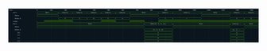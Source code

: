 

<p>
<svg viewBox="0 0 1750 240" xmlns="http://www.w3.org/2000/svg">
<defs>
<clipPath id="clip">
<rect height="240" width="1750" x="0" y="0"/>
</clipPath>
</defs>
<rect fill="#0B151D" height="240" stroke="darkblue" width="1750" x="0" y="0"/>
<line stroke="#333333" stroke-width="1" x1="200" x2="200" y1="0" y2="240"/>
<text clip-path="url(#clip)" dominant-baseline="middle" fill="#D4D4D4" font-family="monospace" font-size="10px" text-anchor="middle" x="200" y="10">
0
</text>
<line stroke="#333333" stroke-width="1" x1="300" x2="300" y1="0" y2="240"/>
<text clip-path="url(#clip)" dominant-baseline="middle" fill="#D4D4D4" font-family="monospace" font-size="10px" text-anchor="middle" x="300" y="10">
100
</text>
<line stroke="#333333" stroke-width="1" x1="400" x2="400" y1="0" y2="240"/>
<text clip-path="url(#clip)" dominant-baseline="middle" fill="#D4D4D4" font-family="monospace" font-size="10px" text-anchor="middle" x="400" y="10">
200
</text>
<line stroke="#333333" stroke-width="1" x1="500" x2="500" y1="0" y2="240"/>
<text clip-path="url(#clip)" dominant-baseline="middle" fill="#D4D4D4" font-family="monospace" font-size="10px" text-anchor="middle" x="500" y="10">
300
</text>
<line stroke="#333333" stroke-width="1" x1="600" x2="600" y1="0" y2="240"/>
<text clip-path="url(#clip)" dominant-baseline="middle" fill="#D4D4D4" font-family="monospace" font-size="10px" text-anchor="middle" x="600" y="10">
400
</text>
<line stroke="#333333" stroke-width="1" x1="700" x2="700" y1="0" y2="240"/>
<text clip-path="url(#clip)" dominant-baseline="middle" fill="#D4D4D4" font-family="monospace" font-size="10px" text-anchor="middle" x="700" y="10">
500
</text>
<line stroke="#333333" stroke-width="1" x1="800" x2="800" y1="0" y2="240"/>
<text clip-path="url(#clip)" dominant-baseline="middle" fill="#D4D4D4" font-family="monospace" font-size="10px" text-anchor="middle" x="800" y="10">
600
</text>
<line stroke="#333333" stroke-width="1" x1="900" x2="900" y1="0" y2="240"/>
<text clip-path="url(#clip)" dominant-baseline="middle" fill="#D4D4D4" font-family="monospace" font-size="10px" text-anchor="middle" x="900" y="10">
700
</text>
<line stroke="#333333" stroke-width="1" x1="1000" x2="1000" y1="0" y2="240"/>
<text clip-path="url(#clip)" dominant-baseline="middle" fill="#D4D4D4" font-family="monospace" font-size="10px" text-anchor="middle" x="1000" y="10">
800
</text>
<line stroke="#333333" stroke-width="1" x1="1100" x2="1100" y1="0" y2="240"/>
<text clip-path="url(#clip)" dominant-baseline="middle" fill="#D4D4D4" font-family="monospace" font-size="10px" text-anchor="middle" x="1100" y="10">
900
</text>
<line stroke="#333333" stroke-width="1" x1="1200" x2="1200" y1="0" y2="240"/>
<text clip-path="url(#clip)" dominant-baseline="middle" fill="#D4D4D4" font-family="monospace" font-size="10px" text-anchor="middle" x="1200" y="10">
1000
</text>
<line stroke="#333333" stroke-width="1" x1="1300" x2="1300" y1="0" y2="240"/>
<text clip-path="url(#clip)" dominant-baseline="middle" fill="#D4D4D4" font-family="monospace" font-size="10px" text-anchor="middle" x="1300" y="10">
1100
</text>
<line stroke="#333333" stroke-width="1" x1="1400" x2="1400" y1="0" y2="240"/>
<text clip-path="url(#clip)" dominant-baseline="middle" fill="#D4D4D4" font-family="monospace" font-size="10px" text-anchor="middle" x="1400" y="10">
1200
</text>
<line stroke="#333333" stroke-width="1" x1="1500" x2="1500" y1="0" y2="240"/>
<text clip-path="url(#clip)" dominant-baseline="middle" fill="#D4D4D4" font-family="monospace" font-size="10px" text-anchor="middle" x="1500" y="10">
1300
</text>
<line stroke="#333333" stroke-width="1" x1="1600" x2="1600" y1="0" y2="240"/>
<text clip-path="url(#clip)" dominant-baseline="middle" fill="#D4D4D4" font-family="monospace" font-size="10px" text-anchor="middle" x="1600" y="10">
1400
</text>
<line stroke="#333333" stroke-width="1" x1="1700" x2="1700" y1="0" y2="240"/>
<text clip-path="url(#clip)" dominant-baseline="middle" fill="#D4D4D4" font-family="monospace" font-size="10px" text-anchor="middle" x="1700" y="10">
1500
</text>
<text dominant-baseline="middle" fill="#D4D4D4" font-family="monospace" font-size="10px" text-anchor="start" x="3" y="10">
Time:
</text>
<text dominant-baseline="middle" fill="#D4D4D4" font-family="monospace" font-size="10px" text-anchor="start" x="3" xml:space="preserve" y="30">
   .data
<title>top.uut.input.data</title>
</text>
<path d="M 200 30 L 203 23 L 347 23 L 350 30 L 347 37 L 203 37 Z" fill="none" stroke="#56C126" stroke-width="1"/>
<text dominant-baseline="middle" fill="#D4D4D4" font-family="monospace" font-size="10px" text-anchor="middle" x="275" xml:space="preserve" y="30">
None
<title>None</title>
</text>
<path d="M 350 30 L 353 23 L 447 23 L 450 30 L 447 37 L 353 37 Z" fill="none" stroke="#56C126" stroke-width="1"/>
<text dominant-baseline="middle" fill="#D4D4D4" font-family="monospace" font-size="10px" text-anchor="middle" x="400" xml:space="preserve" y="30">
Some(2)
<title>Some(2)</title>
</text>
<path d="M 450 30 L 453 23 L 547 23 L 550 30 L 547 37 L 453 37 Z" fill="none" stroke="#56C126" stroke-width="1"/>
<text dominant-baseline="middle" fill="#D4D4D4" font-family="monospace" font-size="10px" text-anchor="middle" x="500" xml:space="preserve" y="30">
Some(5)
<title>Some(5)</title>
</text>
<path d="M 550 30 L 553 23 L 647 23 L 650 30 L 647 37 L 553 37 Z" fill="none" stroke="#56C126" stroke-width="1"/>
<text dominant-baseline="middle" fill="#D4D4D4" font-family="monospace" font-size="10px" text-anchor="middle" x="600" xml:space="preserve" y="30">
Some(6)
<title>Some(6)</title>
</text>
<path d="M 650 30 L 653 23 L 747 23 L 750 30 L 747 37 L 653 37 Z" fill="none" stroke="#56C126" stroke-width="1"/>
<text dominant-baseline="middle" fill="#D4D4D4" font-family="monospace" font-size="10px" text-anchor="middle" x="700" xml:space="preserve" y="30">
Some(2)
<title>Some(2)</title>
</text>
<path d="M 750 30 L 753 23 L 847 23 L 850 30 L 847 37 L 753 37 Z" fill="none" stroke="#56C126" stroke-width="1"/>
<text dominant-baseline="middle" fill="#D4D4D4" font-family="monospace" font-size="10px" text-anchor="middle" x="800" xml:space="preserve" y="30">
Some(a)
<title>Some(a)</title>
</text>
<path d="M 850 30 L 853 23 L 1047 23 L 1050 30 L 1047 37 L 853 37 Z" fill="none" stroke="#56C126" stroke-width="1"/>
<text dominant-baseline="middle" fill="#D4D4D4" font-family="monospace" font-size="10px" text-anchor="middle" x="950" xml:space="preserve" y="30">
None
<title>None</title>
</text>
<path d="M 1050 30 L 1053 23 L 1147 23 L 1150 30 L 1147 37 L 1053 37 Z" fill="none" stroke="#56C126" stroke-width="1"/>
<text dominant-baseline="middle" fill="#D4D4D4" font-family="monospace" font-size="10px" text-anchor="middle" x="1100" xml:space="preserve" y="30">
Some(1)
<title>Some(1)</title>
</text>
<path d="M 1150 30 L 1153 23 L 1347 23 L 1350 30 L 1347 37 L 1153 37 Z" fill="none" stroke="#56C126" stroke-width="1"/>
<text dominant-baseline="middle" fill="#D4D4D4" font-family="monospace" font-size="10px" text-anchor="middle" x="1250" xml:space="preserve" y="30">
Some(c)
<title>Some(c)</title>
</text>
<path d="M 1350 30 L 1353 23 L 1547 23 L 1550 30 L 1547 37 L 1353 37 Z" fill="none" stroke="#56C126" stroke-width="1"/>
<text dominant-baseline="middle" fill="#D4D4D4" font-family="monospace" font-size="10px" text-anchor="middle" x="1450" xml:space="preserve" y="30">
None
<title>None</title>
</text>
<path d="M 1550 30 L 1553 23 L 1647 23 L 1650 30 L 1647 37 L 1553 37 Z" fill="none" stroke="#56C126" stroke-width="1"/>
<text dominant-baseline="middle" fill="#D4D4D4" font-family="monospace" font-size="10px" text-anchor="middle" x="1600" xml:space="preserve" y="30">
Some(5)
<title>Some(5)</title>
</text>
<path d="M 1650 30 L 1653 23 L 1747 23 L 1750 30 L 1747 37 L 1653 37 Z" fill="none" stroke="#56C126" stroke-width="1"/>
<text dominant-baseline="middle" fill="#D4D4D4" font-family="monospace" font-size="10px" text-anchor="middle" x="1700" xml:space="preserve" y="30">
Some(d)
<title>Some(d)</title>
</text>
<text dominant-baseline="middle" fill="#D4D4D4" font-family="monospace" font-size="10px" text-anchor="start" x="3" xml:space="preserve" y="50">
      #None
<title>top.uut.input.data#None</title>
</text>
<path d="M 200 50 L 203 43 L 347 43 L 350 50 L 347 57 L 203 57 Z" fill="none" stroke="#56C126" stroke-width="1"/>
<text dominant-baseline="middle" fill="#D4D4D4" font-family="monospace" font-size="10px" text-anchor="middle" x="275" xml:space="preserve" y="50">

<title></title>
</text>
<path d="M 850 50 L 853 43 L 1047 43 L 1050 50 L 1047 57 L 853 57 Z" fill="none" stroke="#56C126" stroke-width="1"/>
<text dominant-baseline="middle" fill="#D4D4D4" font-family="monospace" font-size="10px" text-anchor="middle" x="950" xml:space="preserve" y="50">

<title></title>
</text>
<path d="M 1350 50 L 1353 43 L 1547 43 L 1550 50 L 1547 57 L 1353 57 Z" fill="none" stroke="#56C126" stroke-width="1"/>
<text dominant-baseline="middle" fill="#D4D4D4" font-family="monospace" font-size="10px" text-anchor="middle" x="1450" xml:space="preserve" y="50">

<title></title>
</text>
<text dominant-baseline="middle" fill="#D4D4D4" font-family="monospace" font-size="10px" text-anchor="start" x="3" xml:space="preserve" y="70">
      #Some.0
<title>top.uut.input.data#Some.0</title>
</text>
<path d="M 350 70 L 353 63 L 447 63 L 450 70 L 447 77 L 353 77 Z" fill="none" stroke="#56C126" stroke-width="1"/>
<text dominant-baseline="middle" fill="#D4D4D4" font-family="monospace" font-size="10px" text-anchor="middle" x="400" xml:space="preserve" y="70">
2
<title>2</title>
</text>
<path d="M 450 70 L 453 63 L 547 63 L 550 70 L 547 77 L 453 77 Z" fill="none" stroke="#56C126" stroke-width="1"/>
<text dominant-baseline="middle" fill="#D4D4D4" font-family="monospace" font-size="10px" text-anchor="middle" x="500" xml:space="preserve" y="70">
5
<title>5</title>
</text>
<path d="M 550 70 L 553 63 L 647 63 L 650 70 L 647 77 L 553 77 Z" fill="none" stroke="#56C126" stroke-width="1"/>
<text dominant-baseline="middle" fill="#D4D4D4" font-family="monospace" font-size="10px" text-anchor="middle" x="600" xml:space="preserve" y="70">
6
<title>6</title>
</text>
<path d="M 650 70 L 653 63 L 747 63 L 750 70 L 747 77 L 653 77 Z" fill="none" stroke="#56C126" stroke-width="1"/>
<text dominant-baseline="middle" fill="#D4D4D4" font-family="monospace" font-size="10px" text-anchor="middle" x="700" xml:space="preserve" y="70">
2
<title>2</title>
</text>
<path d="M 750 70 L 753 63 L 847 63 L 850 70 L 847 77 L 753 77 Z" fill="none" stroke="#56C126" stroke-width="1"/>
<text dominant-baseline="middle" fill="#D4D4D4" font-family="monospace" font-size="10px" text-anchor="middle" x="800" xml:space="preserve" y="70">
a
<title>a</title>
</text>
<path d="M 1050 70 L 1053 63 L 1147 63 L 1150 70 L 1147 77 L 1053 77 Z" fill="none" stroke="#56C126" stroke-width="1"/>
<text dominant-baseline="middle" fill="#D4D4D4" font-family="monospace" font-size="10px" text-anchor="middle" x="1100" xml:space="preserve" y="70">
1
<title>1</title>
</text>
<path d="M 1150 70 L 1153 63 L 1347 63 L 1350 70 L 1347 77 L 1153 77 Z" fill="none" stroke="#56C126" stroke-width="1"/>
<text dominant-baseline="middle" fill="#D4D4D4" font-family="monospace" font-size="10px" text-anchor="middle" x="1250" xml:space="preserve" y="70">
c
<title>c</title>
</text>
<path d="M 1550 70 L 1553 63 L 1647 63 L 1650 70 L 1647 77 L 1553 77 Z" fill="none" stroke="#56C126" stroke-width="1"/>
<text dominant-baseline="middle" fill="#D4D4D4" font-family="monospace" font-size="10px" text-anchor="middle" x="1600" xml:space="preserve" y="70">
5
<title>5</title>
</text>
<path d="M 1650 70 L 1653 63 L 1747 63 L 1750 70 L 1747 77 L 1653 77 Z" fill="none" stroke="#56C126" stroke-width="1"/>
<text dominant-baseline="middle" fill="#D4D4D4" font-family="monospace" font-size="10px" text-anchor="middle" x="1700" xml:space="preserve" y="70">
d
<title>d</title>
</text>
<text dominant-baseline="middle" fill="#D4D4D4" font-family="monospace" font-size="10px" text-anchor="start" x="3" xml:space="preserve" y="90">
   .ready
<title>top.uut.input.ready</title>
</text>
<path d="M 200 90 L 200 97 L 251 97 L 251 90" fill="none" stroke="#56C126" stroke-width="1"/>
<rect fill="#1C400C" height="14" stroke="none" width="197" x="252" y="83"/>
<path d="M 251 90 L 251 83 L 450 83 L 450 90" fill="none" stroke="#56C126" stroke-width="1"/>
<path d="M 450 90 L 450 97 L 650 97 L 650 90" fill="none" stroke="#56C126" stroke-width="1"/>
<rect fill="#1C400C" height="14" stroke="none" width="98" x="651" y="83"/>
<path d="M 650 90 L 650 83 L 750 83 L 750 90" fill="none" stroke="#56C126" stroke-width="1"/>
<path d="M 750 90 L 750 97 L 850 97 L 850 90" fill="none" stroke="#56C126" stroke-width="1"/>
<rect fill="#1C400C" height="14" stroke="none" width="98" x="851" y="83"/>
<path d="M 850 90 L 850 83 L 950 83 L 950 90" fill="none" stroke="#56C126" stroke-width="1"/>
<path d="M 950 90 L 950 97 L 1050 97 L 1050 90" fill="none" stroke="#56C126" stroke-width="1"/>
<rect fill="#1C400C" height="14" stroke="none" width="698" x="1051" y="83"/>
<path d="M 1050 90 L 1050 83 L 1750 83 L 1750 90" fill="none" stroke="#56C126" stroke-width="1"/>
<text dominant-baseline="middle" fill="#D4D4D4" font-family="monospace" font-size="10px" text-anchor="start" x="3" xml:space="preserve" y="110">
   .data
<title>top.uut.outputs.data</title>
</text>
<path d="M 200 110 L 203 103 L 947 103 L 950 110 L 947 117 L 203 117 Z" fill="none" stroke="#56C126" stroke-width="1"/>
<text dominant-baseline="middle" fill="#D4D4D4" font-family="monospace" font-size="10px" text-anchor="middle" x="575" xml:space="preserve" y="110">
None
<title>None</title>
</text>
<path d="M 950 110 L 953 103 L 1147 103 L 1150 110 L 1147 117 L 953 117 Z" fill="none" stroke="#56C126" stroke-width="1"/>
<text dominant-baseline="middle" fill="#D4D4D4" font-family="monospace" font-size="10px" text-anchor="middle" x="1050" xml:space="preserve" y="110">
Some([2, 5, 6, 2])
<title>Some([2, 5, 6, 2])</title>
</text>
<path d="M 1150 110 L 1153 103 L 1547 103 L 1550 110 L 1547 117 L 1153 117 Z" fill="none" stroke="#56C126" stroke-width="1"/>
<text dominant-baseline="middle" fill="#D4D4D4" font-family="monospace" font-size="10px" text-anchor="middle" x="1350" xml:space="preserve" y="110">
None
<title>None</title>
</text>
<path d="M 1550 110 L 1553 103 L 1647 103 L 1650 110 L 1647 117 L 1553 117 Z" fill="none" stroke="#56C126" stroke-width="1"/>
<text dominant-baseline="middle" fill="#D4D4D4" font-family="monospace" font-size="10px" text-anchor="middle" x="1600" xml:space="preserve" y="110">
Some([a...
<title>Some([a, 1, c, c])</title>
</text>
<path d="M 1650 110 L 1653 103 L 1747 103 L 1750 110 L 1747 117 L 1653 117 Z" fill="none" stroke="#56C126" stroke-width="1"/>
<text dominant-baseline="middle" fill="#D4D4D4" font-family="monospace" font-size="10px" text-anchor="middle" x="1700" xml:space="preserve" y="110">
None
<title>None</title>
</text>
<text dominant-baseline="middle" fill="#D4D4D4" font-family="monospace" font-size="10px" text-anchor="start" x="3" xml:space="preserve" y="130">
      #None
<title>top.uut.outputs.data#None</title>
</text>
<path d="M 200 130 L 203 123 L 947 123 L 950 130 L 947 137 L 203 137 Z" fill="none" stroke="#56C126" stroke-width="1"/>
<text dominant-baseline="middle" fill="#D4D4D4" font-family="monospace" font-size="10px" text-anchor="middle" x="575" xml:space="preserve" y="130">

<title></title>
</text>
<path d="M 1150 130 L 1153 123 L 1547 123 L 1550 130 L 1547 137 L 1153 137 Z" fill="none" stroke="#56C126" stroke-width="1"/>
<text dominant-baseline="middle" fill="#D4D4D4" font-family="monospace" font-size="10px" text-anchor="middle" x="1350" xml:space="preserve" y="130">

<title></title>
</text>
<path d="M 1650 130 L 1653 123 L 1747 123 L 1750 130 L 1747 137 L 1653 137 Z" fill="none" stroke="#56C126" stroke-width="1"/>
<text dominant-baseline="middle" fill="#D4D4D4" font-family="monospace" font-size="10px" text-anchor="middle" x="1700" xml:space="preserve" y="130">

<title></title>
</text>
<text dominant-baseline="middle" fill="#D4D4D4" font-family="monospace" font-size="10px" text-anchor="start" x="3" xml:space="preserve" y="150">
      #Some.0
<title>top.uut.outputs.data#Some.0</title>
</text>
<path d="M 950 150 L 953 143 L 1147 143 L 1150 150 L 1147 157 L 953 157 Z" fill="none" stroke="#56C126" stroke-width="1"/>
<text dominant-baseline="middle" fill="#D4D4D4" font-family="monospace" font-size="10px" text-anchor="middle" x="1050" xml:space="preserve" y="150">
[2, 5, 6, 2]
<title>[2, 5, 6, 2]</title>
</text>
<path d="M 1550 150 L 1553 143 L 1647 143 L 1650 150 L 1647 157 L 1553 157 Z" fill="none" stroke="#56C126" stroke-width="1"/>
<text dominant-baseline="middle" fill="#D4D4D4" font-family="monospace" font-size="10px" text-anchor="middle" x="1600" xml:space="preserve" y="150">
[a, 1, ...
<title>[a, 1, c, c]</title>
</text>
<text dominant-baseline="middle" fill="#D4D4D4" font-family="monospace" font-size="10px" text-anchor="start" x="3" xml:space="preserve" y="170">
         [0]
<title>top.uut.outputs.data#Some.0[0]</title>
</text>
<path d="M 950 170 L 953 163 L 1147 163 L 1150 170 L 1147 177 L 953 177 Z" fill="none" stroke="#56C126" stroke-width="1"/>
<text dominant-baseline="middle" fill="#D4D4D4" font-family="monospace" font-size="10px" text-anchor="middle" x="1050" xml:space="preserve" y="170">
2
<title>2</title>
</text>
<path d="M 1550 170 L 1553 163 L 1647 163 L 1650 170 L 1647 177 L 1553 177 Z" fill="none" stroke="#56C126" stroke-width="1"/>
<text dominant-baseline="middle" fill="#D4D4D4" font-family="monospace" font-size="10px" text-anchor="middle" x="1600" xml:space="preserve" y="170">
a
<title>a</title>
</text>
<text dominant-baseline="middle" fill="#D4D4D4" font-family="monospace" font-size="10px" text-anchor="start" x="3" xml:space="preserve" y="190">
         [1]
<title>top.uut.outputs.data#Some.0[1]</title>
</text>
<path d="M 950 190 L 953 183 L 1147 183 L 1150 190 L 1147 197 L 953 197 Z" fill="none" stroke="#56C126" stroke-width="1"/>
<text dominant-baseline="middle" fill="#D4D4D4" font-family="monospace" font-size="10px" text-anchor="middle" x="1050" xml:space="preserve" y="190">
5
<title>5</title>
</text>
<path d="M 1550 190 L 1553 183 L 1647 183 L 1650 190 L 1647 197 L 1553 197 Z" fill="none" stroke="#56C126" stroke-width="1"/>
<text dominant-baseline="middle" fill="#D4D4D4" font-family="monospace" font-size="10px" text-anchor="middle" x="1600" xml:space="preserve" y="190">
1
<title>1</title>
</text>
<text dominant-baseline="middle" fill="#D4D4D4" font-family="monospace" font-size="10px" text-anchor="start" x="3" xml:space="preserve" y="210">
         [2]
<title>top.uut.outputs.data#Some.0[2]</title>
</text>
<path d="M 950 210 L 953 203 L 1147 203 L 1150 210 L 1147 217 L 953 217 Z" fill="none" stroke="#56C126" stroke-width="1"/>
<text dominant-baseline="middle" fill="#D4D4D4" font-family="monospace" font-size="10px" text-anchor="middle" x="1050" xml:space="preserve" y="210">
6
<title>6</title>
</text>
<path d="M 1550 210 L 1553 203 L 1647 203 L 1650 210 L 1647 217 L 1553 217 Z" fill="none" stroke="#56C126" stroke-width="1"/>
<text dominant-baseline="middle" fill="#D4D4D4" font-family="monospace" font-size="10px" text-anchor="middle" x="1600" xml:space="preserve" y="210">
c
<title>c</title>
</text>
<text dominant-baseline="middle" fill="#D4D4D4" font-family="monospace" font-size="10px" text-anchor="start" x="3" xml:space="preserve" y="230">
         [3]
<title>top.uut.outputs.data#Some.0[3]</title>
</text>
<path d="M 950 230 L 953 223 L 1147 223 L 1150 230 L 1147 237 L 953 237 Z" fill="none" stroke="#56C126" stroke-width="1"/>
<text dominant-baseline="middle" fill="#D4D4D4" font-family="monospace" font-size="10px" text-anchor="middle" x="1050" xml:space="preserve" y="230">
2
<title>2</title>
</text>
<path d="M 1550 230 L 1553 223 L 1647 223 L 1650 230 L 1647 237 L 1553 237 Z" fill="none" stroke="#56C126" stroke-width="1"/>
<text dominant-baseline="middle" fill="#D4D4D4" font-family="monospace" font-size="10px" text-anchor="middle" x="1600" xml:space="preserve" y="230">
c
<title>c</title>
</text>
</svg>
</p>